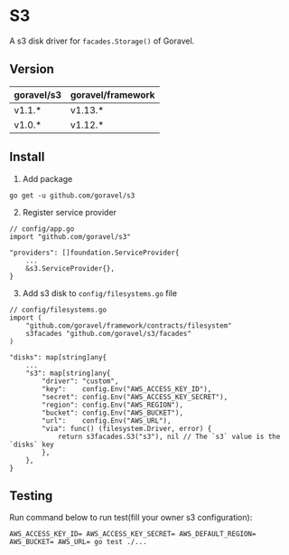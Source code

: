 # S3

A s3 disk driver for `facades.Storage()` of Goravel.

## Version

| goravel/s3  | goravel/framework    |
| ----------  | --------------       |
| v1.1.*      | v1.13.*              |
| v1.0.*      | v1.12.*              |

## Install

1. Add package

```
go get -u github.com/goravel/s3
```

2. Register service provider

```
// config/app.go
import "github.com/goravel/s3"

"providers": []foundation.ServiceProvider{
    ...
    &s3.ServiceProvider{},
}
```

3. Add s3 disk to `config/filesystems.go` file

```
// config/filesystems.go
import (
    "github.com/goravel/framework/contracts/filesystem"
    s3facades "github.com/goravel/s3/facades"
)

"disks": map[string]any{
    ...
    "s3": map[string]any{
        "driver": "custom",
        "key":    config.Env("AWS_ACCESS_KEY_ID"),
        "secret": config.Env("AWS_ACCESS_KEY_SECRET"),
        "region": config.Env("AWS_REGION"),
        "bucket": config.Env("AWS_BUCKET"),
        "url":    config.Env("AWS_URL"),
        "via": func() (filesystem.Driver, error) {
            return s3facades.S3("s3"), nil // The `s3` value is the `disks` key
        },
    },
}
```

## Testing

Run command below to run test(fill your owner s3 configuration):

```
AWS_ACCESS_KEY_ID= AWS_ACCESS_KEY_SECRET= AWS_DEFAULT_REGION= AWS_BUCKET= AWS_URL= go test ./...
```
